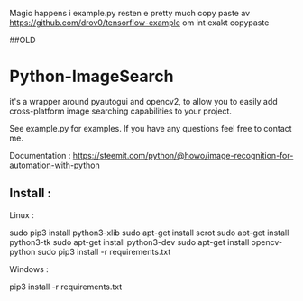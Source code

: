 Magic happens i example.py resten e pretty much copy paste av https://github.com/drov0/tensorflow-example om int exakt copypaste



##OLD
# Python-ImageSearch

it's a wrapper around pyautogui and opencv2, to allow you to easily add cross-platform image searching capabilities
to your project.


See example.py for examples. If you have any questions feel free to contact me.

Documentation : https://steemit.com/python/@howo/image-recognition-for-automation-with-python

## Install :

Linux :

sudo pip3 install python3-xlib
sudo apt-get install scrot
sudo apt-get install python3-tk
sudo apt-get install python3-dev
sudo apt-get install  opencv-python
sudo pip3 install -r requirements.txt

Windows :

pip3 install -r requirements.txt

